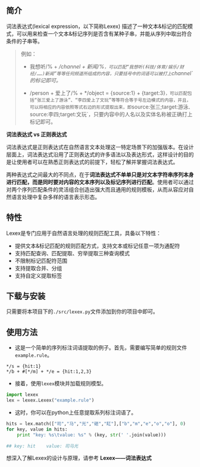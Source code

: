 ## 简介

词法表达式(lexical expression，以下简称Lexex) 描述了一种文本&标记的匹配模式，可以用来检查一个文本&标记序列是否含有某种子串，并能从序列中取出符合条件的子串等。

> 例如：
>
> * 我想听/% + */channel + 新闻/%`，可以匹配“我想听(科技/体育/娱乐/财经/……)新闻”等等任何频道所组成的内容，只要括号中的词语可以被打上`channel`的标记即可。*
>
> * /person + 爱上了/% + */object = {source:1} + {target:3}`，可以匹配包括“张三爱上了游泳”、“李四爱上了文玩”等等符合等于号左边模式的内容，并且，可以将相应的内容依照等式右边的形式提取出来，即`source:张三;target:游泳`、`source:李四;target:文玩`，只要内容中的人名以及实体名称被正确打上标记即可。


**词法表达式 vs 正则表达式**

词法表达式是正则表达式在自然语言文本处理这一特定场景下的加强版本。在设计层面上，词法表达式沿用了正则表达式的许多语法以及表达形式，这样设计的目的是让使用者可以在熟悉正则表达式的前提下，轻松了解并掌握词法表达式。

两种表达式之间最大的不同点，在于**词法表达式不单单只是对文本字符串序列本身进行匹配，而是同时要对内容的文本序列以及标记序列进行匹配**。使用者可以通过对两个序列匹配条件的灵活组合创造出强大而且通用的规则模板，从而从容应对自然语言处理中复杂多样的语言表示形态。

## 特性

Lexex是专门应用于自然语言处理的规则匹配工具，具备以下特性：

* 提供文本&标记匹配的规则匹配方式，支持文本或标记任意一项为通配符
* 支持匹配查询、匹配提取、穷举提取三种查询模式
* 不限制标记匹配符范围
* 支持提取合并、分组
* 支持自定义提取标签

## 下载与安装

只需要将本项目下的`./src/lexex.py`文件添加到你的项目中即可。


## 使用方法

* 这是一个简单的序列标注词语提取的例子。首先，需要编写简单的规则文件`example.rule`。

```
*/s = {hit:1}
*/b + #[*/m] + */e = {hit:1,2,3}
```

* 接着，使用`lexex`模块并加载规则模型。

``` python
import lexex
lex = lexex.Lexex("example.rule")
```

* 这时，你可以在python上任意提取系列标注词语了。

``` python
hits = lex.match(["司","马","光","砸","缸"],["b","m","e","o","o"], 0)
for key, value in hits:
    print "key: %s\tvalue: %s" % (key, str(' '.join(value)))
    
## key: hit    value: 司马光
```

想深入了解Lexex的设计与原理，请参考 **Lexex——词法表达式**